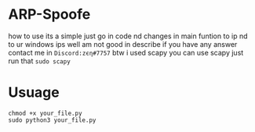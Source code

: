 # ARP-Spoofe

how to use its a simple just go in code nd changes in main funtion to ip nd to ur windows ips
well am not good in describe if you have any answer contact me in ``Discord:zєη#7757``
btw i used scapy you can use scapy just run that ``sudo scapy``

# Usuage
```
chmod +x your_file.py
sudo python3 your_file.py
```
